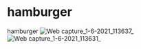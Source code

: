 # hamburger
hamburger
![Web capture_1-6-2021_113637_](https://user-images.githubusercontent.com/74392722/131008737-b3de2803-ed5d-45d2-a270-f43ebf446735.jpeg)
![Web capture_1-6-2021_113631_](https://user-images.githubusercontent.com/74392722/131008743-55f8b105-b80c-4557-8401-ffa09fc3026b.jpeg)
